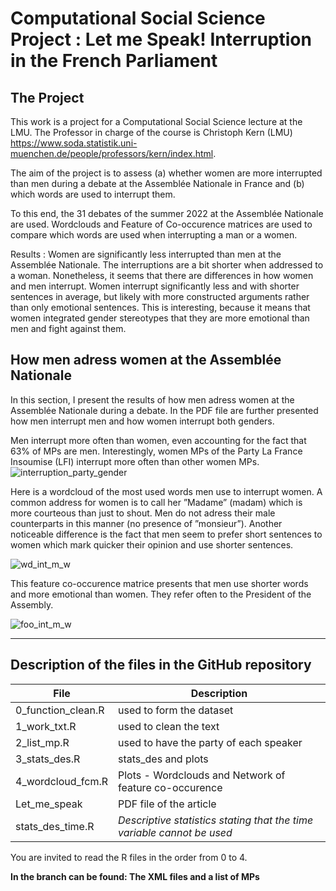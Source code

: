 # Computational Social Science Project : Let me Speak! Interruption in the French Parliament

## The Project

This work is a project for a Computational Social Science lecture at the LMU. The Professor in charge of the course is Christoph Kern (LMU) <https://www.soda.statistik.uni-muenchen.de/people/professors/kern/index.html>.

The aim of the project is to assess (a) whether women are more interrupted than men during a debate at the Assemblée Nationale in France and (b) which words are used to interrupt them.

To this end, the 31 debates of the summer 2022 at the Assemblée Nationale are used. Wordclouds and Feature of Co-occurence matrices are used to compare which words are used when interrupting a man or a women.

Results :  Women are significantly less interrupted than men at the Assemblée Nationale. The interruptions are a bit shorter when addressed to a woman. Nonetheless, it seems that there are differences in how women and men interrupt. Women interrupt significantly less and with shorter sentences in average, but likely with more constructed arguments rather than only emotional sentences. This is interesting, because it means that women integrated gender stereotypes that they are more emotional than men and fight against them.


## How men adress women at the Assemblée Nationale

In this section, I present the results of how men adress women at the Assemblée Nationale during a debate. 
In the PDF file are further presented how men interrupt men and how women interrupt both genders. 

Men interrupt more often than women, even accounting for the fact that 63% of MPs are men. Interestingly, women MPs of the Party La France Insoumise (LFI) interrupt more often than other women MPs.
![interruption_party_gender](https://github.com/Eme98/CSS_french_debates/assets/68661774/afe5cc1e-39f5-4ade-89ca-0fee0eb0bedb)

Here is a wordcloud of the most used words men use to interrupt women. A common address for women is to call her ”Madame” (madam) which is more courteous than just to shout. Men do not adress their male counterparts in this manner (no presence of ”monsieur”). Another noticeable difference is the fact that men seem to prefer short sentences to women which mark quicker their opinion and use shorter sentences. 

![wd_int_m_w](https://github.com/Eme98/CSS_french_debates/assets/68661774/69bd62d0-4fa9-4783-b3ef-421501f43ce8)

This feature co-occurence matrice presents that men use shorter words and more emotional than women. They refer often to the President of the Assembly.

![foo_int_m_w](https://github.com/Eme98/CSS_french_debates/assets/68661774/5e03884b-fea4-4da3-8fb3-5bbec92caa3a)

-----


## Description of the files in the GitHub repository

| File    | Description |
| ------- | ------- |
| 0_function_clean.R | used to form the dataset |
| 1_work_txt.R | used to clean the text |
| 2_list_mp.R | used to have the party of each speaker|
| 3_stats_des.R | stats_des and plots|
| 4_wordcloud_fcm.R | Plots -  Wordclouds and Network of feature co-occurence | 
| Let_me_speak | PDF file of the article |
| stats_des_time.R  | *Descriptive statistics stating that the time variable cannot be used* |

You are invited to read the R files in the order from 0 to 4.

**In the branch can be found: 
The XML files and a list of MPs**


